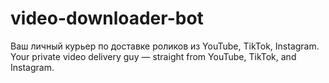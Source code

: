 # video-downloader-bot
Ваш личный курьер по доставке роликов из YouTube, TikTok, Instagram.
Your private video delivery guy — straight from YouTube, TikTok, and Instagram.
